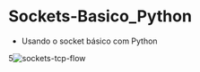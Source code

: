 # Sockets-Basico_Python

 - Usando o socket básico com Python
 
5![sockets-tcp-flow](https://user-images.githubusercontent.com/43301551/203611924-aec03405-0949-4292-8240-b7c0edc6e644.png)
